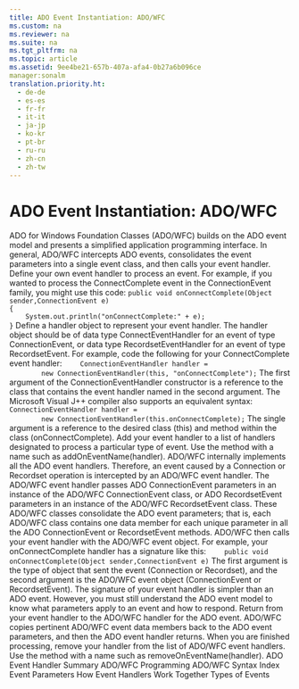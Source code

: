 ```yaml
---
title: ADO Event Instantiation: ADO/WFC
ms.custom: na
ms.reviewer: na
ms.suite: na
ms.tgt_pltfrm: na
ms.topic: article
ms.assetid: 9ee4be21-657b-407a-afa4-0b27a6b096ce
manager:sonalm
translation.priority.ht: 
  - de-de
  - es-es
  - fr-fr
  - it-it
  - ja-jp
  - ko-kr
  - pt-br
  - ru-ru
  - zh-cn
  - zh-tw
---
```

# ADO Event Instantiation: ADO/WFC
<?xml version="1.0" encoding="utf-8"?>
<developerReferenceWithoutSyntaxDocument xmlns="http://ddue.schemas.microsoft.com/authoring/2003/5" xmlns:xlink="http://www.w3.org/1999/xlink" xmlns:xsi="http://www.w3.org/2001/XMLSchema-instance" xsi:schemaLocation="http://ddue.schemas.microsoft.com/authoring/2003/5 http://dduestorage.blob.core.windows.net/ddueschema/developer.xsd">
  <introduction>
    <para>ADO for Windows Foundation Classes (ADO/WFC) builds on the ADO event model and presents a simplified application programming interface. In general, ADO/WFC intercepts ADO events, consolidates the event parameters into a single event class, and then calls your event handler.</para>
    <procedure>
      <title>To use ADO events in ADO/WFC</title>
      <steps class="ordered">
        <step>
          <content>
            <para>Define your own event handler to process an event. For example, if you wanted to process the <legacyBold>ConnectComplete</legacyBold> event in the <legacyBold>ConnectionEvent</legacyBold> family, you might use this code: </para>
            <code>public void onConnectComplete(Object sender,ConnectionEvent e)
{
    System.out.println("onConnectComplete:" + e);
}</code>
          </content>
        </step>
        <step>
          <content>
            <para>Define a handler object to represent your event handler. The handler object should be of data type <legacyBold>ConnectEventHandler</legacyBold> for an event of type <legacyBold>ConnectionEvent</legacyBold>, or data type <legacyBold>RecordsetEventHandler</legacyBold> for an event of type <legacyBold>RecordsetEvent</legacyBold>. For example, code the following for your <legacyBold>ConnectComplete</legacyBold> event handler: </para>
            <code>    ConnectionEventHandler handler = 
        new ConnectionEventHandler(this, "onConnectComplete");</code>
            <para>The first argument of the <legacyBold>ConnectionEventHandler</legacyBold> constructor is a reference to the class that contains the event handler named in the second argument.  </para>
            <para>The Microsoft Visual J++ compiler also supports an equivalent syntax:  </para>
            <code>    ConnectionEventHandler handler = 
        new ConnectionEventHandler(this.onConnectComplete);</code>
            <para>The single argument is a reference to the desired class (<legacyBold>this</legacyBold>) and method within the class (<legacyBold>onConnectComplete</legacyBold>). </para>
          </content>
        </step>
        <step>
          <content>
            <para>Add your event handler to a list of handlers designated to process a particular type of event. Use the method with a name such as <legacyBold>addOn</legacyBold><legacyItalic>EventName</legacyItalic>(<legacyItalic>handler</legacyItalic>).</para>
          </content>
        </step>
        <step>
          <content>
            <para>ADO/WFC internally implements all the ADO event handlers. Therefore, an event caused by a <legacyBold>Connection</legacyBold> or <legacyBold>Recordset</legacyBold> operation is intercepted by an ADO/WFC event handler. </para>
            <para>The ADO/WFC event handler passes ADO <legacyBold>ConnectionEvent</legacyBold> parameters in an instance of the ADO/WFC <legacyBold>ConnectionEvent</legacyBold> class, or ADO <legacyBold>RecordsetEvent</legacyBold> parameters in an instance of the ADO/WFC <legacyBold>RecordsetEvent</legacyBold> class. These ADO/WFC classes consolidate the ADO event parameters; that is, each ADO/WFC class contains one data member for each unique parameter in all the ADO <legacyBold>ConnectionEvent</legacyBold> or <legacyBold>RecordsetEvent</legacyBold> methods. </para>
          </content>
        </step>
        <step>
          <content>
            <para>ADO/WFC then calls your event handler with the ADO/WFC event object. For example, your <legacyBold>onConnectComplete</legacyBold> handler has a signature like this: </para>
            <code>    public void onConnectComplete(Object sender,ConnectionEvent e)</code>
            <para>The first argument is the type of object that sent the event (<legacyLink xlink:href="ef6b1824-5b12-43db-89d7-8f3d13896d4d">Connection</legacyLink> or <legacyLink xlink:href="ede1415f-c3df-4cc5-a05b-2576b2b84b60">Recordset</legacyLink>), and the second argument is the ADO/WFC event object (<legacyBold>ConnectionEvent</legacyBold> or <legacyBold>RecordsetEvent</legacyBold>).  </para>
            <para>The signature of your event handler is simpler than an ADO event. However, you must still understand the ADO event model to know what parameters apply to an event and how to respond. </para>
          </content>
        </step>
        <step>
          <content>
            <para>Return from your event handler to the ADO/WFC handler for the ADO event. ADO/WFC copies pertinent ADO/WFC event data members back to the ADO event parameters, and then the ADO event handler returns.</para>
          </content>
        </step>
        <step>
          <content>
            <para>When you are finished processing, remove your handler from the list of ADO/WFC event handlers. Use the method with a name such as <legacyBold>removeOn</legacyBold><legacyItalic>EventName</legacyItalic>(<legacyItalic>handler</legacyItalic>).</para>
          </content>
        </step>
      </steps>
    </procedure>
  </introduction>
  <relatedTopics>
<link xlink:href="b34f4472-5e04-4a2c-ab64-38d6eca31a69">ADO Event Handler Summary</link>
<link xlink:href="1fdfa42e-897e-4770-b320-ab3720adabcc">ADO/WFC Programming </link>
<link xlink:href="a14bbc36-87ec-409d-97b3-393b66b1b8e3">ADO/WFC Syntax Index</link>
<link xlink:href="bd5c5afa-d301-4899-acda-40f98a6afa4d">Event Parameters</link>
<link xlink:href="a86c8a02-dd69-420d-8a47-0188b339858d">How Event Handlers Work Together</link>
<link xlink:href="f3327ea0-635a-43d4-bd78-c1674f62f1a2">Types of Events</link>
</relatedTopics>
</developerReferenceWithoutSyntaxDocument>